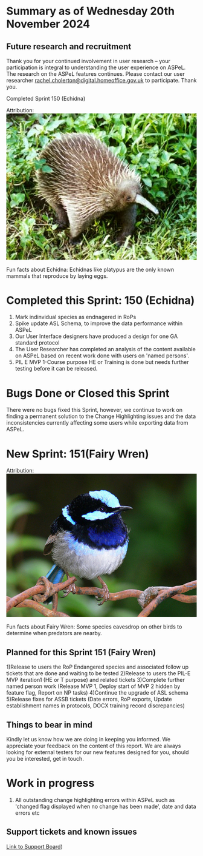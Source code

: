 # Summary as of Wednesday 20th November 2024



## Future research and recruitment 

Thank you for your continued involvement in user research – your participation is integral to understanding the user experience on ASPeL. The research on the ASPeL features continues. Please contact our user researcher rachel.cholerton@digital.homeoffice.gov.uk to participate. Thank you.  
 


Completed Sprint 150 (Echidna)



Attribution:
![User:Jaganath, CC BY-SA 3.0 <http://creativecommons.org/licenses/by-sa/3.0/>, via Wikimedia Commons](128pxLong-beakedEchidna.jpg)






Fun facts about Echidna:
Echidnas like platypus are the only known mammals that reproduce by laying eggs.



# Completed this Sprint: 150 (Echidna)
1) Mark indinvidual species as endnagered in RoPs
2) Spike update ASL Schema, to improve the data performance within ASPeL
3) Our User Interface designers have produced a design for one GA standard protocol
4) The User Researcher has completed an analysis of the content available on ASPeL based on recent work done with users on 'named persons'.
5) PIL E MVP 1-Course purpose HE or Training is done but needs further testing before it can be released. 

   
   

# Bugs Done or Closed this Sprint

There were no bugs fixed this Sprint, however, we continue to work on finding a permanent solution to the Change Highlighting issues and the data inconsistencies currently affecting some users while exporting data from ASPeL. 









# New Sprint: 151(Fairy Wren)








Attribution:
![[User:Jaganath, CC BY-SA 3.0 <http://creativecommons.org/licenses/by-sa/3.0/>, via Wikimedia Commons](https://commons.wikimedia.org/wiki/Category:CC-BY-SA-3.0-migrated)](FairyWren.jpg)







Fun facts about Fairy Wren:
Some species eavesdrop on other birds to determine when predators are nearby.




## Planned for this Sprint 151 (Fairy Wren)

1)Release to users the RoP Endangered species and associated follow up tickets that are done and waiting to be tested
2)Release to users the PIL-E MVP iteration1 (HE or T purpose) and related tickets
3)Complete further named person work (Release MVP 1, Deploy start of MVP 2 hidden by feature flag, Report on NP tasks)
4)Continue the upgrade of ASL schema
5)Release fixes for ASSB tickets (Date errors, RoP exports, Update establishment names in protocols, DOCX training record discrepancies)

   


   

## Things to bear in mind
Kindly let us know how we are doing in keeping you informed. We appreciate your feedback on the content of this report. 
We are always looking for external testers for our new features designed for you, should you be interested, get in touch.

# Work in progress
1) All outstanding change highlighting errors within ASPeL such as 'changed flag displayed when no change has been made', date and data errors etc 
  

   
 
   
## Support tickets and known issues
[Link to Support Board](https://collaboration.homeoffice.gov.uk/jira/secure/RapidBoard.jspa?rapidView=1717))





  

   
 
   
